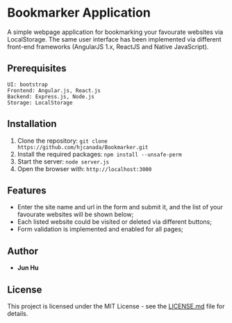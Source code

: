 # Bookmarker Application

A simple webpage application for bookmarking your favourate websites via LocalStorage. The same user interface has been implemented via different front-end frameworks (AngularJS 1.x, ReactJS and Native JavaScript).


## Prerequisites

```
UI: bootstrap
Frontend: Angular.js, React.js
Backend: Express.js, Node.js
Storage: LocalStorage
```


## Installation
1. Clone the repository: ```git clone https://github.com/hjcanada/Bookmarker.git``` 
2. Install the required packages: ```npm install --unsafe-perm```
3. Start the server: ```node server.js```
4. Open the browser with: ```http://localhost:3000```


## Features
- Enter the site name and url in the form and submit it, and the list of your favourate websites will be shown below;
- Each listed website could be visited or deleted via different buttons;
- Form validation is implemented and enabled for all pages;


## Author
* **Jun Hu**


## License
This project is licensed under the MIT License - see the [LICENSE.md](LICENSE.md) file for details.
